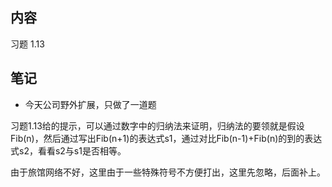 ## 内容

习题 1.13

## 笔记

- 今天公司野外扩展，只做了一道题

习题1.13给的提示，可以通过数字中的归纳法来证明，归纳法的要领就是假设Fib(n)，然后通过写出Fib(n+1)的表达式s1，通过对比Fib(n-1)+Fib(n)的到的表达式s2，看看s2与s1是否相等。

由于旅馆网络不好，这里由于一些特殊符号不方便打出，这里先忽略，后面补上。